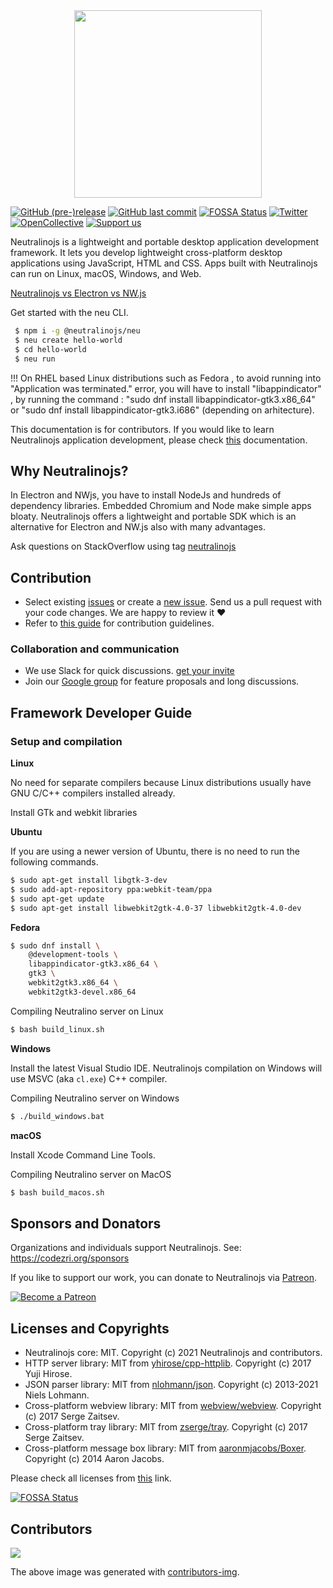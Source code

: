 <div align="center">
  <img src="https://cdn.rawgit.com/neutralinojs/neutralinojs.github.io/b667f2c2/docs/nllogo.png" style="width:300px;"/>
</div>

[![GitHub (pre-)release](https://img.shields.io/github/release/neutralinojs/neutralinojs/all.svg)](https://github.com/neutralinojs/neutralinojs/releases)
[![GitHub last commit](https://img.shields.io/github/last-commit/neutralinojs/neutralinojs.svg)](https://github.com/neutralinojs/neutralinojs/commits/master)
[![FOSSA Status](https://app.fossa.com/api/projects/git%2Bgithub.com%2Fneutralinojs%2Fneutralinojs.svg?type=shield)](https://app.fossa.com/projects/git%2Bgithub.com%2Fneutralinojs%2Fneutralinojs?ref=badge_shield)
[![Twitter](https://img.shields.io/twitter/url/https/github.com/neutralinojs/neutralinojs.svg?style=social)](https://twitter.com/intent/tweet?text=NeutralinoJs%20is%20a%20portable%20and%20lightweight%20framework%20which%20lets%20you%20to%20develop%20apps%20with%20native%20functions%20that%20can%20run%20inside%20web%20browsers.%20Check%20it%20out:&url=https%3A%2F%2Fgithub.com%2Fneutralinojs%2Fneutralinojs)
[![OpenCollective](https://opencollective.com/neutralinojs/backers/badge.svg)](#backers) 
<a href="https://opencollective.com/neutralinojs"><img src="https://img.shields.io/badge/Support%20us-Open%20Collective-41B883.svg" alt="Support us"></a>

Neutralinojs is a lightweight and portable desktop application development framework. It lets you develop lightweight cross-platform desktop applications using JavaScript, HTML and CSS. Apps built with Neutralinojs can run on Linux, macOS, Windows, and Web.

[Neutralinojs vs Electron vs NW.js](https://github.com/neutralinojs/evaluation)

Get started with the neu CLI.

```bash
 $ npm i -g @neutralinojs/neu
 $ neu create hello-world
 $ cd hello-world
 $ neu run
```

!!! On RHEL based Linux distributions such as Fedora , to avoid running into "Application was terminated." error,  you will have to install "libappindicator" , by running the command : "sudo dnf install libappindicator-gtk3.x86_64" or "sudo dnf install libappindicator-gtk3.i686" (depending on arhitecture).

This documentation is for contributors. If you would like to learn Neutralinojs application development, please check [this](https://neutralino.js.org/docs) documentation.
 
## Why Neutralinojs? 

In Electron and NWjs, you have to install NodeJs and hundreds of dependency libraries. Embedded Chromium and Node make simple apps bloaty. Neutralinojs offers a lightweight and portable SDK which is an alternative for Electron and NW.js also with many advantages.

Ask questions on StackOverflow using tag [neutralinojs](https://stackoverflow.com/questions/tagged/neutralinojs)

## Contribution

- Select existing [issues](https://github.com/neutralinojs/neutralinojs/issues) or create a [new issue](https://github.com/neutralinojs/neutralinojs/issues/new). Send us a pull request with your code changes. We are happy to review it ❤️
- Refer to [this guide](https://github.com/neutralinojs/neutralinojs/blob/master/CONTRIBUTING.md) for contribution guidelines.

### Collaboration and communication

- We use Slack for quick discussions. [get your invite](https://join.slack.com/t/neutralinojs/shared_invite/zt-b7mbivj5-pKpO6U5drmeT68vKD_pc6w)
- Join our [Google group](https://groups.google.com/forum/#!forum/neutralinojs) for feature proposals and long discussions.

## Framework Developer Guide

### Setup and compilation

**Linux**

No need for separate compilers because Linux distributions usually have GNU C/C++ compilers installed already.

Install GTk and webkit libraries

**Ubuntu**

If you are using a newer version of Ubuntu, there is no need to run the following commands.

```bash
$ sudo apt-get install libgtk-3-dev
$ sudo add-apt-repository ppa:webkit-team/ppa
$ sudo apt-get update
$ sudo apt-get install libwebkit2gtk-4.0-37 libwebkit2gtk-4.0-dev
```

**Fedora**

```bash
$ sudo dnf install \
    @development-tools \
    libappindicator-gtk3.x86_64 \
    gtk3 \
    webkit2gtk3.x86_64 \
    webkit2gtk3-devel.x86_64
```

Compiling Neutralino server on Linux

```bash
$ bash build_linux.sh
```

**Windows**

Install the latest Visual Studio IDE. Neutralinojs compilation on Windows will use MSVC (aka `cl.exe`) C++ compiler. 

Compiling Neutralino server on Windows

```bash
$ ./build_windows.bat
```

**macOS**

Install Xcode Command Line Tools.

Compiling Neutralino server on MacOS

```bash
$ bash build_macos.sh
```

## Sponsors and Donators

Organizations and individuals support Neutralinojs. See: https://codezri.org/sponsors

If you like to support our work, you can donate to Neutralinojs via [Patreon](https://www.patreon.com/shalithasuranga).

[![Become a Patreon](https://c5.patreon.com/external/logo/become_a_patron_button.png)](https://www.patreon.com/shalithasuranga)

## Licenses and Copyrights

- Neutralinojs core: MIT. Copyright (c) 2021 Neutralinojs and contributors.
- HTTP server library: MIT from [yhirose/cpp-httplib](https://github.com/yhirose/cpp-httplib). Copyright (c) 2017 Yuji Hirose.
- JSON parser library: MIT from [nlohmann/json](https://github.com/nlohmann/json). Copyright (c) 2013-2021 Niels Lohmann.
- Cross-platform webview library: MIT from [webview/webview](https://github.com/webview/webview). Copyright (c) 2017 Serge Zaitsev. 
- Cross-platform tray library: MIT from [zserge/tray](https://github.com/zserge/tray). Copyright (c) 2017 Serge Zaitsev. 
- Cross-platform message box library: MIT from [aaronmjacobs/Boxer](https://github.com/aaronmjacobs/Boxer). Copyright (c) 2014 Aaron Jacobs.

Please check all licenses from [this](LICENSE) link.


[![FOSSA Status](https://app.fossa.com/api/projects/git%2Bgithub.com%2Fneutralinojs%2Fneutralinojs.svg?type=large)](https://app.fossa.com/projects/git%2Bgithub.com%2Fneutralinojs%2Fneutralinojs?ref=badge_large)

## Contributors

<a href="https://github.com/neutralinojs/neutralinojs/graphs/contributors">
  <img src="https://contributors-img.firebaseapp.com/image?repo=neutralinojs/neutralinojs" />
</a>

The above image was generated with [contributors-img](https://contributors-img.firebaseapp.com).
